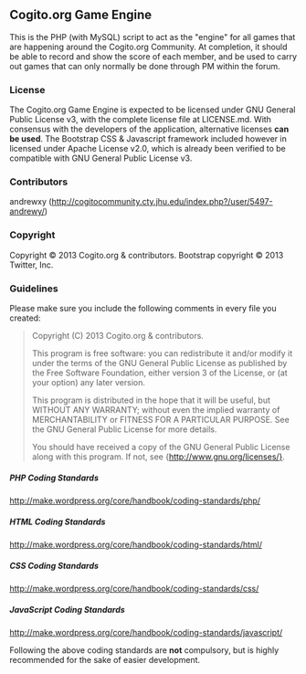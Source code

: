 ## Cogito.org Game Engine
This is the PHP (with MySQL) script to act as the "engine" for all games that are happening around the Cogito.org Community. At completion, it should be able to record and show the score of each member, and be used to carry out games that can only normally be done through PM within the forum.

### License
The Cogito.org Game Engine is expected to be licensed under GNU General Public License v3, with the complete license file at LICENSE.md. With consensus with the developers of the application, alternative licenses **can be used**. The Bootstrap CSS & Javascript framework included however in licensed under Apache License v2.0, which is already been verified to be compatible with GNU General Public License v3.

### Contributors
andrewxy (http://cogitocommunity.cty.jhu.edu/index.php?/user/5497-andrewy/)

### Copyright
Copyright &copy; 2013 Cogito.org & contributors.
Bootstrap copyright &copy; 2013 Twitter, Inc.

### Guidelines
Please make sure you include the following comments in every file you created:
> Copyright (C) 2013 Cogito.org & contributors.
>
> This program is free software: you can redistribute it and/or modify
> it under the terms of the GNU General Public License as published by
> the Free Software Foundation, either version 3 of the License, or
> (at your option) any later version.
>
> This program is distributed in the hope that it will be useful,
> but WITHOUT ANY WARRANTY; without even the implied warranty of
> MERCHANTABILITY or FITNESS FOR A PARTICULAR PURPOSE.  See the
> GNU General Public License for more details.
>
> You should have received a copy of the GNU General Public License
> along with this program.  If not, see {http://www.gnu.org/licenses/}.

##### PHP Coding Standards
http://make.wordpress.org/core/handbook/coding-standards/php/
##### HTML Coding Standards
http://make.wordpress.org/core/handbook/coding-standards/html/
##### CSS Coding Standards
http://make.wordpress.org/core/handbook/coding-standards/css/
##### JavaScript Coding Standards
http://make.wordpress.org/core/handbook/coding-standards/javascript/

Following the above coding standards are **not** compulsory, but is highly recommended for the sake of easier development.